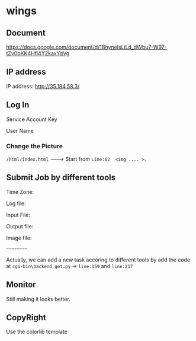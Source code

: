 # wings

## Document

https://docs.google.com/document/d/1BhynelsLiLd_dWbu7-W97-tZv0bKK4HfI4Y2kaxYqVg

## IP address

IP address: http://35.184.58.3/

## Log In

Service Account Key

User Name

### Change the Picture

`/html/index.html`  ---> Start from `Line:62  <img .... >`.

## Submit Job by different tools

Time Zone:

Log file:

Input File:

Output file:

Image file:

`~~~~~~~~`

Actually, we can add a new task accoring to different tools by add the code at 
`cgi-bin\backend_get.py` -> `line:159` and `line:217`

## Monitor

Still making it looks better.

## CopyRight

Use the colorlib template
